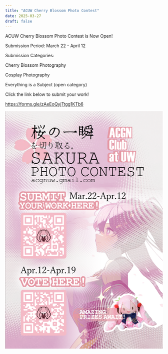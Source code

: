 ```yaml
---
title: "ACUW Cherry Blossom Photo Contest"
date: 2025-03-27
draft: false
---
```


ACUW Cherry Blossom Photo Contest is Now Open!

Submission Period: March 22 - April 12

Submission Categories:

Cherry Blossom Photography

Cosplay Photography

Everything is a Subject (open category)

Click the link below to submit your work!

https://forms.gle/zAeEoQyjTtgg1KTb6

![01](photoContest.png)